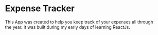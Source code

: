 # Expense Tracker

This App was created to help you keep track of your expenses all through the year.
It was built during my early days of learning ReactJs.